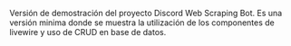 Versión de demostración del proyecto Discord Web Scraping Bot. Es una versión minima donde se muestra la utilización de los componentes de livewire y uso de CRUD en base de datos.
